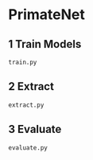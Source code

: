 # PrimateNet


## 1 Train Models
```
train.py
```

## 2 Extract

```
extract.py
```

## 3 Evaluate

```
evaluate.py
```
